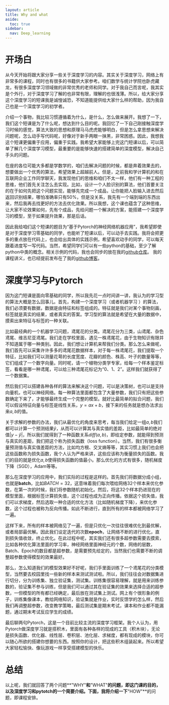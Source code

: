 ```yaml
---
layout: article
title: Why and what
aside:
  toc: true
sidebar:
  nav: Deep_learning
---
```


# 开场白

从今天开始将跟大家分享一些关于深度学习的内容。其实关于深度学习，网络上有非常多的课程，同时也有很多的书籍供大家参考。咱们数学与统计学院也卧虎藏龙，有很多深度学习领域做的非常优秀的老师和同学。对于我自己而言呢，我其实是个外行，对于深度学习了解的也非常有限，理解的也很浅薄。所以，给大家分享这个深度学习的短课我是诚惶诚恐，不知道能提供给大家什么样的帮助，因为我自己也是一个深度学习的初学者。

介绍一个事物，我比较习惯遵循着为什么，是什么，怎么做来展开。我想了一下，我们这个短课是为了什么呢，想达到什么目的呢。我回忆了一下自己刚接触深度学习时候的感觉，算法大致的思想和原理马马虎虎能够明白，但是怎么拿思想来解决问题呢，怎么动手写代码呢，好像对于新手两眼一抹黑，非常困惑。因此，我想我这个短课更偏重于应用，偏重于实践。我希望大家能够上完这门短课以后，可以简单了解几个深度学习模型，最重要的是能够快速的搭建简单的深度模型，解决自己手头的问题。

在座的各位可能大多都是学数学的，咱们去解决问题的时候，都是奔着效果去的，想要做出一个优秀的算法，希望效果上超越前人。但是，之前我和学计算机的和在互联网企业工作同学聊天，我发现他们的思维和咱们不太一样，他们有一种工程的思维，他们首先关注怎么去实现。比如，设计一个人脸识别的算法，他们首要关注的在于如何先把这个问题实现，能够先完成一个成品，让你能把人脸输入进去然后返回识别结果，哪怕准确率只有50%，但是没关系，我先有一个端到端的东西出来，然后我再去找更好的方法去优化效果。所以我想，这个课也蕴含了这种思维，让大家不论效果如何，先有个成品，先给问题一个解决的方案，能搭建一个深度学习的模型，至于如果提升效果，那是后话。

因此我给咱们这个短课的题目为“基于Pytorch的神经网络机器应用”，我希望即使是对于深度学习零基础的同学，也能听了短课以后，可以动手去实践。我将会把更多的重点放在代码上，也会给出具体的实践示例，希望喜欢动手的同学，可以每天跟着进度写一写代码。当然，希望同学们可以有一些python的基础，至少了解python中类的概念。相关示例的代码，我也会同步的放在我的[github仓库](https://github.com/Wu-Haonan/Deep_learning_short_course/)。
我的课程讲义，也已经提前发布在了我的[github博客](https://wu-haonan.github.io/2022/01/10/Why_and_what.html)。

# 深度学习与Pytorch

因为这门短课是面向零基础的同学，所以我先花一点时间讲一讲，我认为的学习型的算法大概是怎么回事儿。首先，构建一个深度学习（或者机器学习 ）的算法，我们必须要有数据，数据是由特征和标签组成的。特征就是我们对某个事物刻画，标签就是真实的结果，或者真实的答案。学习型的算法就是希望在大量的数据中，摸索出来特征与标签的一种关联。

比如最经典的一个机器学习问题，鸢尾花的分类。鸢尾花分为三类，山鸢尾、杂色鸢尾、维吉尼亚鸢尾。我们走在学校里面，遇见一株鸢尾花，由于生物知识有限并不知道属于哪一种类别。因此，我们想让计算机来帮我们分类。那么怎么来做呢，我们首先可以采集许许多多的鸢尾花数据样本，对于每一株鸢尾花，我们提取一个特征，比如我们可以测量花萼的长度宽度、花瓣的颜色、株高、叶子的数量等等，它们组成了一个数字向量。同时呢，请一个植物分类学专家，给每一个样本鉴定标签，看看是哪一种鸢尾，可以给三种鸢尾花标记为“0、1、2”。这样我们就获得了一个数据集。

然后我们可以搭建各种各样的算法来解决这个问题，可以是决策树，也可以是支持向量机，也可以神经网络。每一种算法里面都包含了大量参数，我们只有把这些参数确定下来了，才能够最终生成一个完整的模型。就好比最简单的拟合问题，我们可以假设特征向量与标签是线性关系，${ y=ax+b }$，接下来的任务就是想办法求出来${ a,b }$的值。

关于求解的参数的办法，我们从最优化的角度来思考，每当我们给定一组${ a,b }$我们都可以计算一个预测结果${ \hat{y} }$，从而可以计算其与真实值的差距，比如最简单的绝对值${ |y-\hat{y}| }$，所以我们就得到了一种函数关系${ diff(a,b) }$，即给定参数，就能得到预测与真实的差距，我们把这个称为损失函数（loss function）。当然，我们有很多衡量预测值与真实值差距的方法，比如均方根、交叉熵等等，其实习惯上我们也会把这些函数称为损失函数，我个人认为严格来讲，这些应该称为衡量损失的函数。我们的目的就是优化${ a,b }$使得损失函数的值最小。那么优化的方式有很多，随机梯度下降（SGD），Adam等等。

那么在深度学习的应用中，我们实际的过程是这样的。首先我们将数据分成小组，也就是**batch**，比如${ BATCH=32 }$，这意味着我们每次喂给网络32个样本来优化参数，在第一次的时候，我们将参数随机初始化。然后，将这32个样本扔进现在的模型里面，根据标签计算损失值，这个过程也成为正向传播。依据这个损失值，我们可以求梯度，然后选取一种合适的优化方法（比如随机梯度下降），来优化参数，这个过程也被称为反向传播。如此不断进行，直到所有的样本都被网络学习了一遍。

这样下来，所有的样本被网络见了一遍，但是只优化一次往往很难优化到最优解，或者局部最优解。因此我们设定迭代的次数**epoch**，让网络不断的进行优化，直到损失值收敛，终止优化。在此过程中呢，其实我们还有很多超参数需要去摸索，比如各种优化算法里面的学习率，神经网络里面神经元的个数，网络的层数，Batch、Epoch的数目都是超参数，是需要预先给定的，当然我们也需要不断的调整超参数使得模型的效果最好。

那么，怎么知道我们的模型效果好不好呢，我们手里面训练了一个鸢尾花的分类模型，当然要去校园里找一些新的样本来测试测试啦。所以，我们往往会对数据集进行切分，分为训练集、独立验证集，测试集。训练集很容易理解，就是用来训练参数的，验证集不参与训练，但是我们可以通过其在验证集的效果来选择合适的超参数，一但模型的所有都已经确定，最后放在测试集上测试。网上有个很形象的例子，训练集像课本，教给网络知识，验证集就是作业，实时反馈学的怎么样，然后我们再调整超参数，改变教学策略，最后测试集是期末考试，课本和作业都不能漏题，通过期末考试反应学生的成绩。

最后聊两句Pytorch，这是一个目前比较主流的深度学习框架。我个人认为，用Pytorch做深度学习就是搭积木，里面有各种各样的现成的工具（积木块），无论是损失函数、优化器、线性层、卷积层、池化层、求梯度，都有现成的模块，你可以随心所欲的搭建你想要的东西。按照你的设计，把这些积木组装起来。所以希望大家轻松愉快、像玩游戏一样享受搭建模型的快乐。

# 总结

以上呢，我们就回答了两个问题**"WHY"**和**"WHAT"**的问题，即这门课的目的，以及深度学习和pytotch的一个简要介绍。下面，我将介绍一下**"HOW"**的问题，即课程安排。
